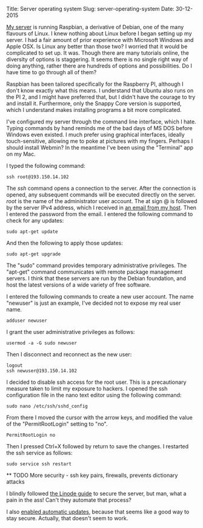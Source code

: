 Title: Server operating system
Slug: server-operating-system
Date: 30-12-2015

[My server](/server/) is running Raspbian, a derivative of Debian, one of the many flavours of Linux.  I knew nothing about Linux before I began setting up my server.  I had a fair amount of prior experience with Microsoft Windows and Apple OSX.  Is Linux any better than those two?  I worried that it would be complicated to set up.  It was.  Though there are many tutorials online, the diversity of options is staggering.  It seems there is no single right way of doing anything, rather there are hundreds of options and possibilities.  Do I have time to go through all of them?

Raspbian has been tailored specifically for the Raspberry PI, although I don't know exactly what this means.  I understand that Ubuntu also runs on the PI 2, and I might have preferred that, but I didn't have the courage to try and install it.  Furthermore, only the Snappy Core version is supported, which I understand makes installing programs a bit more complicated.

I've configured my server through the command line interface, which I hate.  Typing commands by hand reminds me of the bad days of MS DOS before Windows even existed.  I much prefer using graphical interfaces, ideally touch-sensitive, allowing me to poke at pictures with my fingers.  Perhaps I should install Webmin?  In the meantime I've been using the "Terminal" app on my Mac.

I typed the following command:

	ssh root@193.150.14.102

The *ssh* command opens a connection to the server.  After the connection is opened, any subsequent commands will be executed directly on the server.  *root* is the name of the administrator user account.  The at sign @ is followed by the server IPv4 address, which I received in [an email from my host](/server-hosting/#some-funny-numbers).  Then I entered the password from the email.  I entered the following command to check for any updates:

	sudo apt-get update

And then the following to apply those updates:

	sudo apt-get upgrade

The "sudo" command provides temporary administrative privileges.  The "apt-get" command communicates with remote package management servers.  I think that these servers are run by the Debian foundation, and host the latest versions of a wide variety of free software.

I entered the following commands to create a new user account.  The name "newuser" is just an example, I've decided not to expose my real user name.

	adduser newuser

I grant the user administrative privileges as follows:

	usermod -a -G sudo newuser

Then I disconnect and reconnect as the new user:

	logout
	ssh newuser@193.150.14.102

I decided to disable ssh access for the root user.  This is a precautionary measure taken to limit my exposure to hackers.  I opened the ssh configuration file in the nano text editor using the following command:

	sudo nano /etc/ssh/sshd_config

From there I moved the cursor with the arrow keys, and modified the value of the "PermitRootLogin" setting to "no". 

	PermitRootLogin no

Then I pressed Ctrl+X followed by return to save the changes.  I restarted the ssh service as follows:

	sudo service ssh restart

** TODO More security - ssh key pairs, firewalls, prevents dictionary attacks


I blindly followed [the Linode guide](https://www.linode.com/docs/security/securing-your-server/) to secure the server, but man, what a pain in the ass!  Can't they automate that process?

I also [enabled automatic updates](https://help.ubuntu.com/10.04/serverguide/automatic-updates.html), because that seems like a good way to stay secure.  Actually, that doesn't seem to work.
